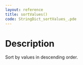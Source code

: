 ```yaml
---
layout: reference
title: sortValues()
code: StringDict_sortValues_.pde
---
```


# Description

Sort by values in descending order.

